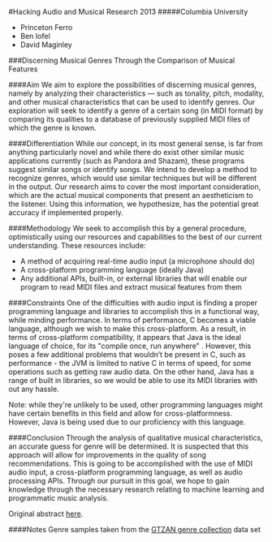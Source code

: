 #Hacking Audio and Musical Research 2013
#####Columbia University
- Princeton Ferro
- Ben Iofel
- David Maginley

###Discerning Musical Genres Through the Comparison of Musical Features

####Aim
We aim to explore the possibilities of discerning musical genres, namely by analyzing their characteristics — such as tonality, pitch, modality, and other musical characteristics that can be used to identify genres. Our exploration will seek to identify a genre of a certain song (in MIDI format) by comparing its qualities to a database of previously supplied MIDI files of which the genre is known.

####Differentiation
While our concept, in its most general sense, is far from anything particularly novel and while there do exist other similar music applications currently (such as Pandora and Shazam), these programs suggest similar songs or identify songs. We intend to develop a method to recognize genres, which would use similar techniques but will be different in the output. Our research aims to cover the most important consideration, which are the actual musical components that present an aestheticism to the listener. Using this information, we hypothesize, has the potential great accuracy if implemented properly.

####Methodology
We seek to accomplish this by a general procedure, optimistically using our resources and capabilities to the best of our current understanding. These resources include:
* A method of acquiring real-time audio input (a microphone should do)
* A cross-platform programming language (ideally Java)
* Any additional APIs, built-in, or external libraries that will enable our program to read MIDI files and extract musical features from them

####Constraints
One of the difficulties with audio input is finding a proper programming language and libraries to accomplish this in a functional way, while minding performance. In terms of performance, C becomes a viable language, although we wish to make this cross-platform. As a result, in terms of cross-platform compatibility, it appears that Java is the ideal language of choice, for its "compile once, run anywhere" . However, this poses a few additional problems that wouldn’t be present in C, such as performance - the JVM is limited to native C in terms of speed, for some operations such as getting raw audio data. On the other hand, Java has a range of built in libraries, so we would be able to use its MIDI libraries with out any hassle.

Note: while they're unlikely to be used, other programming languages might have certain benefits in this field and allow for cross-platformness. However, Java is being used due to our proficiency with this language.

####Conclusion
Through the analysis of qualitative musical characteristics, an accurate guess for genre will be determined. It is suspected that this approach will allow for improvements in the quality of song recommendations. This is going to be accomplished with the use of MIDI audio input, a cross-platform programming language, as well as audio processing APIs. Through our pursuit in this goal, we hope to gain knowledge through the necessary research relating to machine learning and programmatic music analysis.

Original abstract [here](https://docs.google.com/document/d/1QoTRFzYsAdKLGDw8dEG460pqgEuyAR_iNE0yy5v7zOg/edit?usp=sharing).

####Notes
Genre samples taken from the [GTZAN genre collection](http://marsyas.info/download/data_sets/) data set
